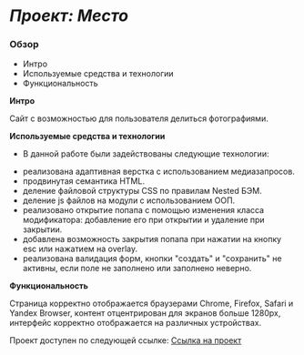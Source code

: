 # _Проект: Место_

### Обзор
* Интро
* Используемые средства и технологии
* Функциональность

**Интро**

Сайт с возможностью для пользователя делиться фотографиями.

**Используемые средства и технологии**

* В данной работе были задействованы следующие технологии:
 - реализована адаптивная верстка с использованием медиазапросов.
 - продвинутая семантика HTML.
 - деление файловой структуры CSS по правилам Nested БЭМ.
 - деление js файлов на модули с использованием ООП.
 - реализовано открытие попапа с помощью изменения класса модификатора: добавление его при открытии и удаление при закрытии.
 - добавлена возможность закрытия попапа при нажатии на кнопку esc или нажатием на overlay.
 - реализована валидация форм, кнопки "создать" и "сохранить" не активны, если поле не заполнено или заполнено неверно.

**Функциональность**

Страница корректно отображается браузерами Chrome, Firefox,  Safari  и Yandex Browser, контент отцентрирован для экранов больше 1280px, интерфейс корректно отображается на различных устройствах.

Проект доступен по следующей ссылке: [Ссылка на проект](https://anastasiamoiseeva0.github.io/mesto/)
